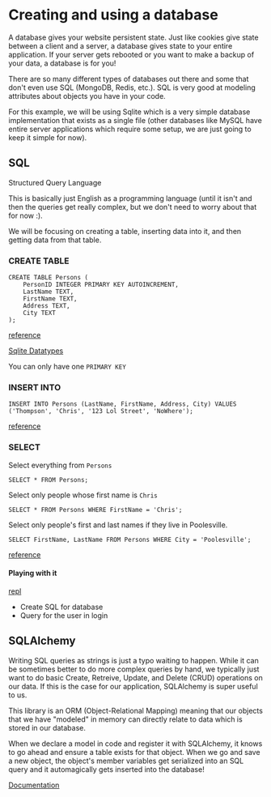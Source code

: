 # Creating and using a database

A database gives your website persistent state. Just like cookies give state between a client and a server, a database gives state to your entire application. If your server gets rebooted or you want to make a backup of your data, a database is for you!

There are so many different types of databases out there and some that don't even use SQL (MongoDB, Redis, etc.). SQL is very good at modeling attributes about objects you have in your code. 

For this example, we will be using Sqlite which is a very simple database implementation that exists as a single file (other databases like MySQL have entire server applications which require some setup, we are just going to keep it simple for now).

## SQL

Structured Query Language

This is basically just English as a programming language (until it isn't and then the queries get really complex, but we don't need to worry about that for now :). 

We will be focusing on creating a table, inserting data into it, and then getting data from that table.

### CREATE TABLE

```
CREATE TABLE Persons (
    PersonID INTEGER PRIMARY KEY AUTOINCREMENT,
    LastName TEXT,
    FirstName TEXT,
    Address TEXT,
    City TEXT
);
```
[reference](https://www.w3schools.com/sql/sql_ref_create_table.asp)

[Sqlite Datatypes](https://www.sqlite.org/datatype3.html)

You can only have one `PRIMARY KEY`

### INSERT INTO

```
INSERT INTO Persons (LastName, FirstName, Address, City) VALUES ('Thompson', 'Chris', '123 Lol Street', 'NoWhere');
```

[reference](https://www.w3schools.com/sql/sql_ref_insert_into.asp)

### SELECT

Select everything from `Persons`

```
SELECT * FROM Persons;
```

Select only people whose first name is `Chris`

```
SELECT * FROM Persons WHERE FirstName = 'Chris';
```

Select only people's first and last names if they live in Poolesville.

```
SELECT FirstName, LastName FROM Persons WHERE City = 'Poolesville';
```

[reference](https://www.w3schools.com/sql/sql_ref_select.asp)

#### Playing with it

[repl](https://repl.it/@breadchris/flask-login-with-database)

* Create SQL for database
* Query for the user in login

## SQLAlchemy

Writing SQL queries as strings is just a typo waiting to happen. While it can be sometimes better to do more complex queries by hand, we typically just want to do basic Create, Retreive, Update, and Delete (CRUD) operations on our data. If this is the case for our application, SQLAlchemy is super useful to us. 

This library is an ORM (Object-Relational Mapping) meaning that our objects that we have "modeled" in memory can directly relate to data which is stored in our database.

When we declare a model in code and register it with SQLAlchemy, it knows to go ahead and ensure a table exists for that object. When we go and save a new object, the object's member variables get serialized into an SQL query and it automagically gets inserted into the database!

[Documentation](https://flask-sqlalchemy.palletsprojects.com/en/2.x/quickstart/#a-minimal-application)
